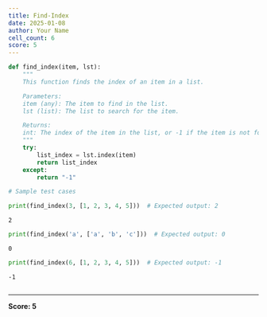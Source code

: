```yaml
---
title: Find-Index
date: 2025-01-08
author: Your Name
cell_count: 6
score: 5
---
```


```python
def find_index(item, lst):
    """
    This function finds the index of an item in a list.

    Parameters:
    item (any): The item to find in the list.
    lst (list): The list to search for the item.

    Returns:
    int: The index of the item in the list, or -1 if the item is not found.
    """
    try:
        list_index = lst.index(item)
        return list_index
    except:
        return "-1"
```


```python
# Sample test cases
```


```python
print(find_index(3, [1, 2, 3, 4, 5]))  # Expected output: 2
```

    2



```python
print(find_index('a', ['a', 'b', 'c']))  # Expected output: 0
```

    0



```python
print(find_index(6, [1, 2, 3, 4, 5]))  # Expected output: -1
```

    -1



```python

```


---
**Score: 5**
